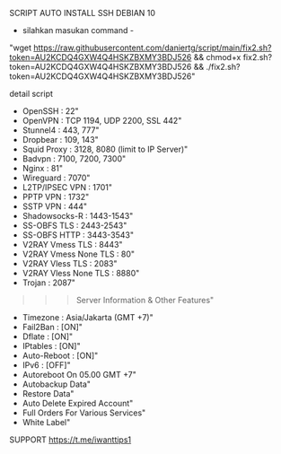 SCRIPT AUTO INSTALL SSH DEBIAN 10 

- silahkan masukan command -

"wget https://raw.githubusercontent.com/daniertg/script/main/fix2.sh?token=AU2KCDQ4GXW4Q4HSKZBXMY3BDJ526 && chmod+x fix2.sh?token=AU2KCDQ4GXW4Q4HSKZBXMY3BDJ526 && ./fix2.sh?token=AU2KCDQ4GXW4Q4HSKZBXMY3BDJ526"


detail script
- OpenSSH                 : 22"  
- OpenVPN                 : TCP 1194, UDP 2200, SSL 442"  
- Stunnel4                : 443, 777"  
- Dropbear                : 109, 143"  
- Squid Proxy             : 3128, 8080 (limit to IP Server)"  
- Badvpn                  : 7100, 7200, 7300" 
- Nginx                   : 81"  
- Wireguard               : 7070" 
- L2TP/IPSEC VPN          : 1701"  
- PPTP VPN                : 1732"  
- SSTP VPN                : 444"  
- Shadowsocks-R           : 1443-1543"  
- SS-OBFS TLS             : 2443-2543" 
- SS-OBFS HTTP            : 3443-3543" 
- V2RAY Vmess TLS         : 8443" 
- V2RAY Vmess None TLS    : 80"  
- V2RAY Vless TLS         : 2083" 
- V2RAY Vless None TLS    : 8880"  
 - Trojan                  : 2087" 

>>> Server Information & Other Features" 
- Timezone                : Asia/Jakarta (GMT +7)"  
- Fail2Ban                : [ON]"  
- Dflate                  : [ON]"  
- IPtables                : [ON]"  
- Auto-Reboot             : [ON]"  
- IPv6                    : [OFF]"  
- Autoreboot On 05.00 GMT +7"
- Autobackup Data" 
- Restore Data"
- Auto Delete Expired Account"
- Full Orders For Various Services"
- White Label" 

SUPPORT https://t.me/iwanttips1
